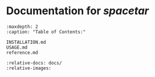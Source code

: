 # Documentation for *spacetar*

```{toctree}
:maxdepth: 2
:caption: "Table of Contents:"

INSTALLATION.md
USAGE.md
reference.md
```

```{include} ../../README.md
:relative-docs: docs/
:relative-images:
```
